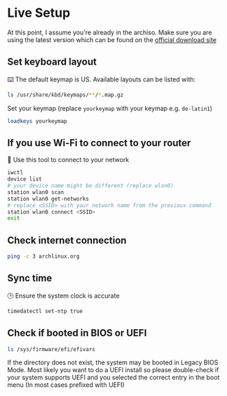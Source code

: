 # Live Setup

At this point, I assume you're already in the archiso. Make sure you are using the latest version which can be found on the [official download site](https://www.archlinux.org/download/)

## Set keyboard layout
⌨️ The default keymap is US. Available layouts can be listed with:
```bash
ls /usr/share/kbd/keymaps/**/*.map.gz
```
Set your keymap (replace `yourkeymap` with your keymap e.g. `de-latin1`)
```bash
loadkeys yourkeymap
```

## If you use Wi-Fi to connect to your router
📶 Use this tool to connect to your network
```bash
iwctl
device list
# your device name might be different (replace wlan0)
station wlan0 scan
station wlan0 get-networks
# replace <SSID> with your network name from the previous command
station wlan0 connect <SSID>
exit
```

## Check internet connection
```bash
ping -c 3 archlinux.org
```

## Sync time
🕒 Ensure the system clock is accurate
```bash
timedatectl set-ntp true
```

## Check if booted in BIOS or UEFI
```bash
ls /sys/firmware/efi/efivars
```
If the directory does not exist, the system may be booted in Legacy BIOS Mode.
Most likely you want to do a UEFI install so please double-check if your system supports UEFI and you selected the correct entry in the boot menu (In most cases prefixed with UEFI)
